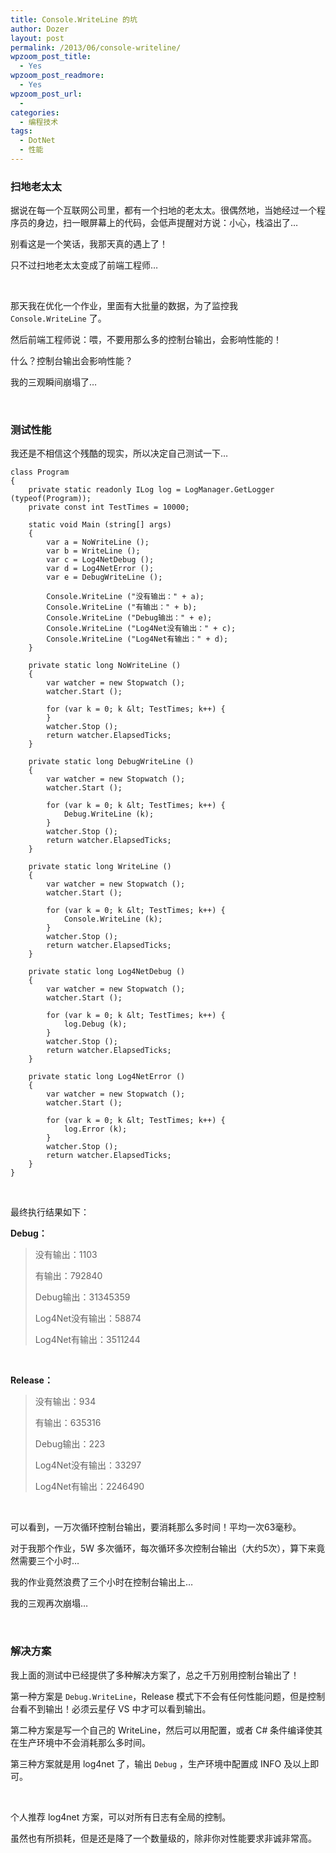 ```yaml
---
title: Console.WriteLine 的坑
author: Dozer
layout: post
permalink: /2013/06/console-writeline/
wpzoom_post_title:
  - Yes
wpzoom_post_readmore:
  - Yes
wpzoom_post_url:
  -
categories:
  - 编程技术
tags:
  - DotNet
  - 性能
---
```


### 扫地老太太

据说在每一个互联网公司里，都有一个扫地的老太太。很偶然地，当她经过一个程序员的身边，扫一眼屏幕上的代码，会低声提醒对方说：小心，栈溢出了…

别看这是一个笑话，我那天真的遇上了！

只不过扫地老太太变成了前端工程师…

&nbsp;

那天我在优化一个作业，里面有大批量的数据，为了监控我 `Console.WriteLine` 了。

然后前端工程师说：喂，不要用那么多的控制台输出，会影响性能的！

什么？控制台输出会影响性能？

我的三观瞬间崩塌了…

<!--more-->

&nbsp;

### 测试性能

我还是不相信这个残酷的现实，所以决定自己测试一下…

    class Program
    {
    	private static readonly ILog log = LogManager.GetLogger (typeof(Program));
    	private const int TestTimes = 10000;

    	static void Main (string[] args)
    	{
    		var a = NoWriteLine ();
    		var b = WriteLine ();
    		var c = Log4NetDebug ();
    		var d = Log4NetError ();
    		var e = DebugWriteLine ();

    		Console.WriteLine ("没有输出：" + a);
    		Console.WriteLine ("有输出：" + b);
    		Console.WriteLine ("Debug输出：" + e);
    		Console.WriteLine ("Log4Net没有输出：" + c);
    		Console.WriteLine ("Log4Net有输出：" + d);
    	}

    	private static long NoWriteLine ()
    	{
    		var watcher = new Stopwatch ();
    		watcher.Start ();

    		for (var k = 0; k &lt; TestTimes; k++) {
    		}
    		watcher.Stop ();
    		return watcher.ElapsedTicks;
    	}

    	private static long DebugWriteLine ()
    	{
    		var watcher = new Stopwatch ();
    		watcher.Start ();

    		for (var k = 0; k &lt; TestTimes; k++) {
    			Debug.WriteLine (k);
    		}
    		watcher.Stop ();
    		return watcher.ElapsedTicks;
    	}

    	private static long WriteLine ()
    	{
    		var watcher = new Stopwatch ();
    		watcher.Start ();

    		for (var k = 0; k &lt; TestTimes; k++) {
    			Console.WriteLine (k);
    		}
    		watcher.Stop ();
    		return watcher.ElapsedTicks;
    	}

    	private static long Log4NetDebug ()
    	{
    		var watcher = new Stopwatch ();
    		watcher.Start ();

    		for (var k = 0; k &lt; TestTimes; k++) {
    			log.Debug (k);
    		}
    		watcher.Stop ();
    		return watcher.ElapsedTicks;
    	}

    	private static long Log4NetError ()
    	{
    		var watcher = new Stopwatch ();
    		watcher.Start ();

    		for (var k = 0; k &lt; TestTimes; k++) {
    			log.Error (k);
    		}
    		watcher.Stop ();
    		return watcher.ElapsedTicks;
    	}
    }

&nbsp;

最终执行结果如下：

**Debug：**

> 没有输出：1103
>
> 有输出：792840
>
> Debug输出：31345359
>
> Log4Net没有输出：58874
>
> Log4Net有输出：3511244

&nbsp;

**Release：**

> 没有输出：934
>
> 有输出：635316
>
> Debug输出：223
>
> Log4Net没有输出：33297
>
> Log4Net有输出：2246490

&nbsp;

可以看到，一万次循环控制台输出，要消耗那么多时间！平均一次63毫秒。

对于我那个作业，5W 多次循环，每次循环多次控制台输出（大约5次），算下来竟然需要三个小时…

我的作业竟然浪费了三个小时在控制台输出上…

我的三观再次崩塌…

&nbsp;

### 解决方案

我上面的测试中已经提供了多种解决方案了，总之千万别用控制台输出了！

第一种方案是 `Debug.WriteLine`，Release 模式下不会有任何性能问题，但是控制台看不到输出！必须云星仔 VS 中才可以看到输出。

第二种方案是写一个自己的 WriteLine，然后可以用配置，或者 C# 条件编译使其在生产环境中不会消耗那么多时间。

第三种方案就是用 log4net 了，输出 `Debug` ，生产环境中配置成 INFO 及以上即可。

&nbsp;

个人推荐 log4net 方案，可以对所有日志有全局的控制。

虽然也有所损耗，但是还是降了一个数量级的，除非你对性能要求非诚非常高。
